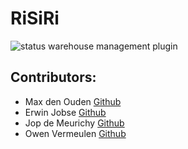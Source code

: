 # RiSiRi

![status](https://travis-ci.com/ErwinJobse/risiriplugin.svg?branch=beta)
warehouse management plugin



## Contributors: 
* Max den Ouden [Github](https://github.com/MextroNL)
* Erwin Jobse [Github](https://github.com/ErwinJobse)
* Jop de Meurichy [Github](https://github.com/jopdm)
* Owen Vermeulen [Github](https://github.com/gitjehub12)
